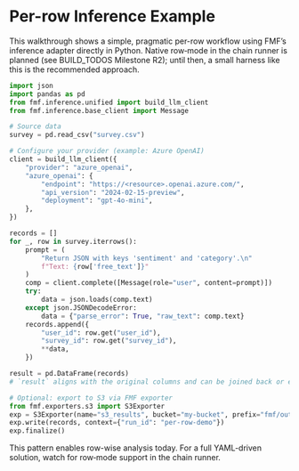 # Per-row Inference Example

This walkthrough shows a simple, pragmatic per-row workflow using FMF’s inference adapter directly in Python. Native row‑mode in the chain runner is planned (see BUILD_TODOS Milestone R2); until then, a small harness like this is the recommended approach.

```python
import json
import pandas as pd
from fmf.inference.unified import build_llm_client
from fmf.inference.base_client import Message

# Source data
survey = pd.read_csv("survey.csv")

# Configure your provider (example: Azure OpenAI)
client = build_llm_client({
    "provider": "azure_openai",
    "azure_openai": {
        "endpoint": "https://<resource>.openai.azure.com/",
        "api_version": "2024-02-15-preview",
        "deployment": "gpt-4o-mini",
    },
})

records = []
for _, row in survey.iterrows():
    prompt = (
        "Return JSON with keys 'sentiment' and 'category'.\n"
        f"Text: {row['free_text']}"
    )
    comp = client.complete([Message(role="user", content=prompt)])
    try:
        data = json.loads(comp.text)
    except json.JSONDecodeError:
        data = {"parse_error": True, "raw_text": comp.text}
    records.append({
        "user_id": row.get("user_id"),
        "survey_id": row.get("survey_id"),
        **data,
    })

result = pd.DataFrame(records)
# `result` aligns with the original columns and can be joined back or exported

# Optional: export to S3 via FMF exporter
from fmf.exporters.s3 import S3Exporter
exp = S3Exporter(name="s3_results", bucket="my-bucket", prefix="fmf/outputs/${run_id}/", format="jsonl", compression="gzip")
exp.write(records, context={"run_id": "per-row-demo"})
exp.finalize()
```

This pattern enables row-wise analysis today. For a full YAML-driven solution, watch for row‑mode support in the chain runner.
